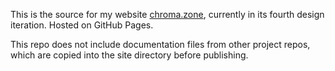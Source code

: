 This is the source for my website [chroma.zone](http://chroma.zone), currently in its fourth design iteration. Hosted on GitHub Pages.

This repo does not include documentation files from other project repos, which are copied into the site directory before publishing.
